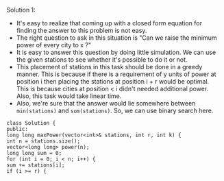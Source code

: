 Solution 1:
​
- It's easy to realize that coming up with a closed form equation for finding the answer to this problem is not easy.
- The right question to ask in this situation is "Can we raise the minimum power of every city to x ?"
- It is easy to answer this question by doing little simulation. We can use the given stations to see whether it's possible to do it or not.
- This placement of stations in this task should be done in a greedy manner. This is because if there is a requirement of y units of power at position i then placing the stations at position i + r would be optimal. This is because cities at position < i didn't needed additional power. Also, this task would take linear time.
- Also, we're sure that the answer would lie somewhere between `min(stations)` and `sum(stations)`. So, we can use binary search here.
​
```
class Solution {
public:
long long maxPower(vector<int>& stations, int r, int k) {
int n = stations.size();
vector<long long> power(n);
long long sum = 0;
for (int i = 0; i < n; i++) {
sum += stations[i];
if (i >= r) {
